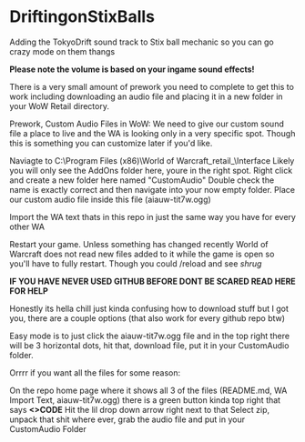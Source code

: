 # DriftingonStixBalls
Adding the TokyoDrift sound track to Stix ball mechanic so you can go crazy mode on them thangs

**Please note the volume is based on your ingame sound effects!**

There is a very small amount of prework you need to complete to get this to work including downloading an audio file and placing it in a new folder in your WoW Retail directory. 

Prework, Custom Audio Files in WoW:
  We need to give our custom sound file a place to live and the WA is looking only in a very specific spot. Though this is something you can customize later if you'd like. 

  Naviagte to C:\Program Files (x86)\World of Warcraft\_retail_\Interface
    Likely you will only see the AddOns folder here, youre in the right spot.
    Right click and create a new folder here named "CustomAudio"
    Double check the name is exactly correct and then navigate into your now empty folder. 
    Place our custom audio file inside this file (aiauw-tit7w.ogg)

  Import the WA text thats in this repo in just the same way you have for every other WA 

  Restart your game. Unless something has changed recently World of Warcraft does not read new files added to it while the game is open so you'll have to fully restart. Though you could /reload and see *shrug*

  **IF YOU HAVE NEVER USED GITHUB BEFORE DONT BE SCARED READ HERE FOR HELP**

  Honestly its hella chill just kinda confusing how to download stuff but I got you, there are a couple options (that also work for every github repo btw)

  Easy mode is to just click the aiauw-tit7w.ogg file and in the top right there will be 3 horizontal dots, hit that, download file, put it in your CustomAudio folder.

  Orrrr if you want all the files for some reason:

  On the repo home page where it shows all 3 of the files (README.md, WA Import Text, aiauw-tit7w.ogg) there is a green button kinda top right that says **<>CODE**
  Hit the lil drop down arrow right next to that
  Select zip, unpack that shit where ever, grab the audio file and put in your CustomAudio Folder
